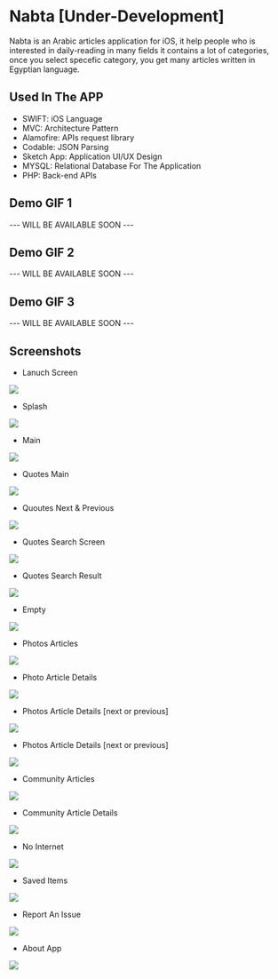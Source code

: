 # Nabta [Under-Development]
Nabta is an Arabic articles application for iOS, it help people who is interested in daily-reading in many fields
it contains a lot of categories, once you select specefic category, you get many articles written in Egyptian language.

## Used In The APP
- SWIFT: iOS Language
- MVC: Architecture Pattern 
- Alamofire: APIs request library 
- Codable: JSON Parsing 
- Sketch App: Application UI/UX Design
- MYSQL: Relational Database For The Application
- PHP: Back-end APIs

## Demo GIF 1
--- WILL BE AVAILABLE SOON ---

## Demo GIF 2
--- WILL BE AVAILABLE SOON ---

## Demo GIF 3
--- WILL BE AVAILABLE SOON ---

## Screenshots

- Lanuch Screen
<img src="https://raw.githubusercontent.com/TahaMahmoud/Nabta/master/Screenshots/LaunchScreen.png">

- Splash
<img src="https://raw.githubusercontent.com/TahaMahmoud/Nabta/master/Screenshots/SplashScreens.png">

- Main
<img src="https://raw.githubusercontent.com/TahaMahmoud/Nabta/master/Screenshots/Main.png">

- Quotes Main
<img src="https://raw.githubusercontent.com/TahaMahmoud/Nabta/master/Screenshots/Quotes1.png">

- Quoutes Next & Previous
<img src="https://raw.githubusercontent.com/TahaMahmoud/Nabta/master/Screenshots/Quotes2.png">

- Quotes Search Screen
<img src="https://raw.githubusercontent.com/TahaMahmoud/Nabta/master/Screenshots/QuotesSearch1.png">

- Quotes Search Result
<img src="https://raw.githubusercontent.com/TahaMahmoud/Nabta/master/Screenshots/QuotesSearch2.png">

- Empty
<img src="https://raw.githubusercontent.com/TahaMahmoud/Nabta/master/Screenshots/Empty.png">

- Photos Articles
<img src="https://raw.githubusercontent.com/TahaMahmoud/Nabta/master/Screenshots/PhotosMain.png">

- Photo Article Details
<img src="https://raw.githubusercontent.com/TahaMahmoud/Nabta/master/Screenshots/PhotosDetails1.png">

- Photos Article Details [next or previous]
<img src="https://raw.githubusercontent.com/TahaMahmoud/Nabta/master/Screenshots/PhotosDetails2.png">

- Photos Article Details [next or previous]
<img src="https://raw.githubusercontent.com/TahaMahmoud/Nabta/master/Screenshots/PhotosDetails3.png">

- Community Articles
<img src="https://raw.githubusercontent.com/TahaMahmoud/Nabta/master/Screenshots/CommunityMain.png">

- Community Article Details
<img src="https://raw.githubusercontent.com/TahaMahmoud/Nabta/master/Screenshots/CommunityDetails.png">

- No Internet
<img src="https://raw.githubusercontent.com/TahaMahmoud/Nabta/master/Screenshots/NoInternet.png">

- Saved Items 
<img src="https://raw.githubusercontent.com/TahaMahmoud/Nabta/master/Screenshots/SaveItems.png">

- Report An Issue
<img src="https://raw.githubusercontent.com/TahaMahmoud/Nabta/master/Screenshots/Problem.png">

- About App
<img src="https://raw.githubusercontent.com/TahaMahmoud/Nabta/master/Screenshots/About.png">
